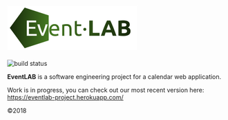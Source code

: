 ![logo](logo.png)
---
![build status](https://travis-ci.org/tarjmp/eventlab.svg?branch=master)

**EventLAB** is a software engineering project for a calendar web application.

Work is in progress, you can check out our most recent version here:
https://eventlab-project.herokuapp.com/

©2018

